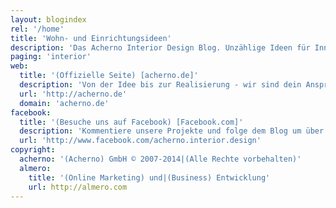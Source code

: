 ```yaml
---
layout: blogindex
rel: '/home'
title: 'Wohn- und Einrichtungsideen'
description: 'Das Acherno Interior Design Blog. Unzählige Ideen für Inneneinrichtung, Wohndesign und intereresante Raumlösungen.'
paging: 'interior'
web:
  title: '(Offizielle Seite) [acherno.de]'
  description: 'Von der Idee bis zur Realisierung - wir sind dein Ansprechpartner für alle Fragen rund um Interior Design.'
  url: 'http://acherno.de'
  domain: 'acherno.de'
facebook:
  title: '(Besuche uns auf Facebook) [Facebook.com]'
  description: 'Kommentiere unsere Projekte und folge dem Blog um über das Neueste informiert zu sein.'
  url: 'http://www.facebook.com/acherno.interior.design'
copyright:
  acherno: '(Acherno) GmbH © 2007-2014|(Alle Rechte vorbehalten)'
  almero: 
    title: '(Online Marketing) und|(Business) Entwicklung'
    url: http://almero.com
---
```

